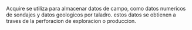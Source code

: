 Acquire se utiliza para almacenar datos de campo, como datos numericos de sondajes y datos geologicos por taladro. estos datos se obtienen a traves de la perforacion de exploracion o produccion.
